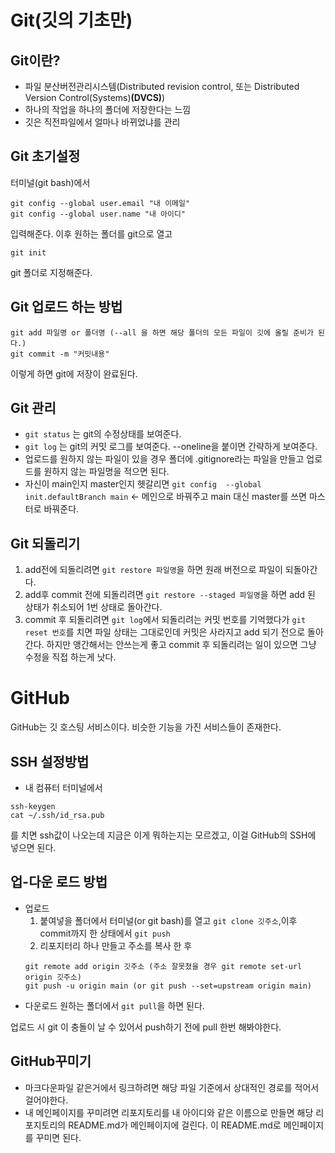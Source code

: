 # Git(깃의 기초만)

## Git이란?
- 파일 분산버전관리시스템(Distributed revision control, 또는 Distributed Version Control(Systems)__(DVCS)__)
- 하나의 작업을 하나의 폴더에 저장한다는 느낌
- 깃은 직전파일에서 얼마나 바뀌었냐를 관리

## Git 초기설정
터미널(git bash)에서 
```
git config --global user.email "내 이메일" 
git config --global user.name "내 아이디"
``` 
입력해준다. 이후 원하는 폴더를 git으로 열고
```
git init
```
git 폴더로 지정해준다.


## Git 업로드 하는 방법
```
git add 파일명 or 폴더명 (--all 을 하면 해당 폴더의 모든 파일이 깃에 올릴 준비가 된다.)
git commit -m "커밋내용"
```
이렇게 하면 git에 저장이 완료된다.

## Git 관리
- `git status` 는 git의 수정상태를 보여준다.
- `git log` 는 git의 커밋 로그를 보여준다. --oneline을 붙이면 간략하게 보여준다.
- 업로드를 원하지 않는 파일이 있을 경우 폴더에 .gitignore라는 파일을 만들고 업로드를 원하지 않는 파일명을 적으면 된다.
- 자신이 main인지 master인지 헷갈리면 `git config  --global init.defaultBranch main` <- 메인으로 바꿔주고 main 대신 master를 쓰면 마스터로 바꿔준다.

## Git 되돌리기

1. add전에 되돌리려면 `git restore 파일명`을 하면 원래 버전으로 파일이 되돌아간다.
2. add후 commit 전에 되돌리려면 `git restore --staged 파일명`을 하면 add 된 상태가 취소되어 1번 상태로 돌아간다.
3. commit 후 되돌리려면 `git log`에서 되돌리려는 커밋 번호를 기억했다가 `git reset 번호`를 치면 파일 상태는 그대로인데 커밋은 사라지고 add 되기 전으로 돌아간다. 하지만 앵간해서는 안쓰는게 좋고 commit 후 되돌리려는 일이 있으면 그냥 수정을 직접 하는게 낫다.

# GitHub
GitHub는 깃 호스팅 서비스이다. 비슷한 기능을 가진 서비스들이 존재한다.

## SSH 설정방법
- 내 컴퓨터 터미널에서 
```
ssh-keygen
cat ~/.ssh/id_rsa.pub
```
를 치면 ssh값이 나오는데 지금은 이게 뭐하는지는 모르겠고, 이걸 GitHub의 SSH에 넣으면 된다. 

## 업-다운 로드 방법

- 업로드
    1) 붙여넣을 폴더에서 터미널(or git bash)를 열고 `git clone 깃주소`,이후 commit까지 한 상태에서 `git push`
    2) 리포지터리 하나 만들고 주소를 복사 한 후 
    ```
    git remote add origin 깃주소 (주소 잘못쳤을 경우 git remote set-url origin 깃주소)
    git push -u origin main (or git push --set=upstream origin main)
    ```
- 다운로드
    원하는 폴더에서 `git pull`을 하면 된다.

업로드 시 git 이 충돌이 날 수 있어서 push하기 전에 pull 한번 해봐야한다.

## GitHub꾸미기
- 마크다운파일 같은거에서 링크하려면 해당 파일 기준에서 상대적인 경로를 적어서 걸어야한다.
- 내 메인페이지를 꾸미려면 리포지토리를 내 아이디와 같은 이름으로 만들면 해당 리포지토리의 README.md가 메인페이지에 걸린다. 이 README.md로 메인페이지를 꾸미면 된다.